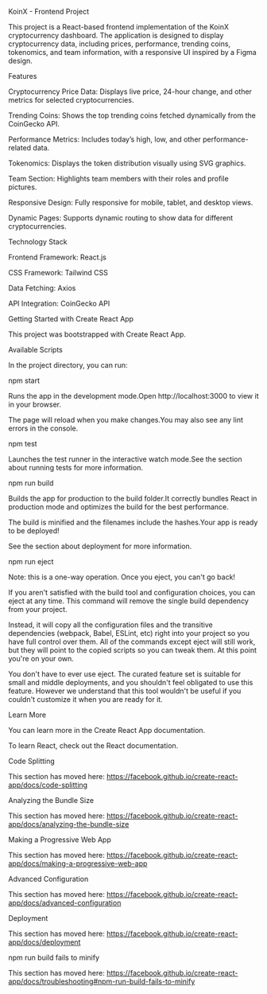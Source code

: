 KoinX - Frontend Project

This project is a React-based frontend implementation of the KoinX cryptocurrency dashboard. The application is designed to display cryptocurrency data, including prices, performance, trending coins, tokenomics, and team information, with a responsive UI inspired by a Figma design.

Features

Cryptocurrency Price Data: Displays live price, 24-hour change, and other metrics for selected cryptocurrencies.

Trending Coins: Shows the top trending coins fetched dynamically from the CoinGecko API.

Performance Metrics: Includes today’s high, low, and other performance-related data.

Tokenomics: Displays the token distribution visually using SVG graphics.

Team Section: Highlights team members with their roles and profile pictures.

Responsive Design: Fully responsive for mobile, tablet, and desktop views.

Dynamic Pages: Supports dynamic routing to show data for different cryptocurrencies.

Technology Stack

Frontend Framework: React.js

CSS Framework: Tailwind CSS

Data Fetching: Axios

API Integration: CoinGecko API

Getting Started with Create React App

This project was bootstrapped with Create React App.

Available Scripts

In the project directory, you can run:

npm start

Runs the app in the development mode.Open http://localhost:3000 to view it in your browser.

The page will reload when you make changes.You may also see any lint errors in the console.

npm test

Launches the test runner in the interactive watch mode.See the section about running tests for more information.

npm run build

Builds the app for production to the build folder.It correctly bundles React in production mode and optimizes the build for the best performance.

The build is minified and the filenames include the hashes.Your app is ready to be deployed!

See the section about deployment for more information.

npm run eject

Note: this is a one-way operation. Once you eject, you can't go back!

If you aren't satisfied with the build tool and configuration choices, you can eject at any time. This command will remove the single build dependency from your project.

Instead, it will copy all the configuration files and the transitive dependencies (webpack, Babel, ESLint, etc) right into your project so you have full control over them. All of the commands except eject will still work, but they will point to the copied scripts so you can tweak them. At this point you're on your own.

You don't have to ever use eject. The curated feature set is suitable for small and middle deployments, and you shouldn't feel obligated to use this feature. However we understand that this tool wouldn't be useful if you couldn't customize it when you are ready for it.

Learn More

You can learn more in the Create React App documentation.

To learn React, check out the React documentation.

Code Splitting

This section has moved here: https://facebook.github.io/create-react-app/docs/code-splitting

Analyzing the Bundle Size

This section has moved here: https://facebook.github.io/create-react-app/docs/analyzing-the-bundle-size

Making a Progressive Web App

This section has moved here: https://facebook.github.io/create-react-app/docs/making-a-progressive-web-app

Advanced Configuration

This section has moved here: https://facebook.github.io/create-react-app/docs/advanced-configuration

Deployment

This section has moved here: https://facebook.github.io/create-react-app/docs/deployment

npm run build fails to minify

This section has moved here: https://facebook.github.io/create-react-app/docs/troubleshooting#npm-run-build-fails-to-minify
